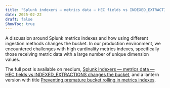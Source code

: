 ```yaml
---
title: "Splunk indexers — metrics data — HEC fields vs INDEXED_EXTRACTIONS changes the bucket"
date: 2025-02-22
draft: false
ShowToc: true
---
```

A discussion around Splunk metrics indexes and how using different ingestion methods changes the bucket. In our production environment, we encountered challenges with high cardinality metrics indexes, specifically those receiving metric data with a large number of unique dimension values.

The full post is available on medium, [Splunk indexers — metrics data — HEC fields vs INDEXED_EXTRACTIONS changes the bucket](https://medium.com/@gjanders03/splunk-indexers-metrics-data-hec-fields-vs-indexed-extractions-changes-the-bucket-ed4fba8b2674), and a lantern version with title [Preventing premature bucket rolling in metrics indexes](https://lantern.splunk.com/Splunk_Platform/Product_Tips/Data_Management/Preventing_premature_bucket_rolling_in_metrics_indexes).

